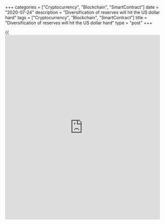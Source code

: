 +++
categories = ["Cryptocurrency", "Blockchain", "SmartContract"]
date = "2020-07-24"
description = "Diversification of reserves will hit the US dollar hard"
tags = ["Cryptocurrency", "Blockchain", "SmartContract"]
title = "Diversification of reserves will hit the US dollar hard"
type = "post"
+++

{{<iframe id="large-banner" src="https://www.bounty.group/#slide=8.0" width="100%" height="600" scrolling="no" style="border: 0px solid rgb(216, 221, 230); border-radius: 3px;">}}

July 24, 2020

July 24, 2020

Euro gave China a free handDmitri Demidenko

##  **Truth springs from argument, but fight does so more often**

If the Chinese say they didn’t take a thing, it means they won’t give it
back. According to Financial Times, the FBI files a new
counterintelligence case related to China every 10 hours. Beijing’s
thefts of American intellectual property are estimated at $225 to $600
billion a year. When Washington closed the Chinese consulate in Huston,
it continued smoking for a few hours: the papers meant to be burnt were
burning. We may think that China will soon outrun the USA just because
there are so many Chinese people in the world, but there are many
Indians too. Do they steal technologies, though?

![LiteForex: Diversification of reserves will hit the US dollar hard][1]

We may choose whatever ways to find our own blind alley.  Not only did
the US-China “blind cooperation” [policy](https://www.fintechee.com/policy/) lead to a big imbalance, which
somehow the US wants to correct just now. Also, it can lose the USA its
global economic leadership. The yuan will hardly replace the dollar, but
China may easily replace the greenback with the euro. That will be quite
a different story. I can only feel sorry for Donald Trump who thinks
about his Asian colleagues day and night:

> \- My husband called me Li Xiu this night...

>

> \- Melania, you should talk to him when he wakes up.

>

> \- He won’t.

![LiteForex: Diversification of reserves will hit the US dollar hard][2]

It’s so interesting to watch the culpable looking for the guilty! First,
Trump accused Jerome Powell of not willing to cut rates, which
consolidated the dollar. He said, that deprived the US of competitive
advantages. Then he accused China of the pandemic.  The president
totally forgot that the main factor in the greenback’s consolidation in
2018-2019 was his own trade wars. And the main covid problems were due
to the White House’s late reaction to the large-scale global issue. Try
saying that to the guilty one, he will immediately reply:

> \- Do I look like an idiot?

>

> \- Well, only in profile. Full face, you look like a regular asshole.

![LiteForex: Diversification of reserves will hit the US dollar hard][3]

When the US was brandishing a stick in 2018-2019, China was waiting
patiently. And I must say, it worked! Now it’s a very good time for
taking vengeance. For example, deporting Americans from Chengdu  in
retaliation for the Houston closure. Ahead of the presidential election,
Trump is praying to stock indexes, which may slump if the US-China trade
war resumes. Trump’s hands are tied. The only thing he can do is bark at
the caravan. Which keeps going.

China can take offence at the US protectionism [policy](https://www.fintechee.com/policy/), but we need to
understand that it doesn’t keep its nose clean either. The stronger
people get, the more insolent they become. China has got a perfect
opportunity to keep the White House on a short leash. And it’s not only
about stock indexes. The EU bonds may easily replace the American ones.
The more pressure Beijing gets, the higher chance of diversification is.
If the trade war made the dollar stronger, the cold war will weaken it.
Don’t be surprised when it happens.

* * *

P.S. Did you like my article? Share it in social networks: it will be
the best “thank you" :)

Ask me questions and comment below. I’ll be glad to answer your
questions and give necessary explanations.

 **Useful links:**

  * I recommend trying to trade with a reliable broker [here][4]. The system allows you to trade by yourself or copy successful traders from all across the globe.
  * Use my promo-code BLOG for getting deposit bonus 50% on LiteForex platform. Just enter this code in the appropriate field while [depositing][5] your trading account.
  * Telegram channel with high-quality analytics, Forex reviews, training articles, and other useful things for traders <t.me/liteforex>





## Price chart of EURUSD in real time mode

![Euro gave China a free hand][6]

The content of this article reflects the author’s opinion and does not
necessarily reflect the official position of LiteForex. The material
published on this page is provided for informational purposes only and
should not be considered as the provision of investment advice for the
purposes of Directive 2004/39/EC.

Rate this article:

{{value}}

( {{count}} {{title}} )

   1. cdn.liteforex.com/cache/uploads/blog_post/chatty-forex/china-24-07-20.jpg?w=30&s=55c51b50141513a5d3734e250bd41220
   2. cdn.liteforex.com/cache/uploads/blog_post/chatty-forex/trump-24-07-20.jpg?w=30&s=e1e245d96e766d885db8644b7ed07e02
   3. cdn.liteforex.com/cache/uploads/blog_post/chatty-forex/camel-24-07-20.jpg?w=30&s=aacc697fb9f3caa44ed4b384fe6ade85
   4. my.liteforex.com/?category=chatty-forex&slug=euro-gave-china-a-free-hand&openPopup=%2Fregistration%2Fpopup&utm_source=blog&utm_medium=article&utm_campaign=bonus
   5. my.liteforex.com/deposit/?category=chatty-forex&slug=euro-gave-china-a-free-hand&promo_code=BLOG&utm_source=blog&utm_medium=article&utm_campaign=bonus
   6. cdn.liteforex.com/cache/uploads/blog_post/chatty-forex/liteforex-blog-china-24-07-20.jpg?q=75&w=1000&s=c59a41ab21d6d0d00ac713ccabc1f8ca